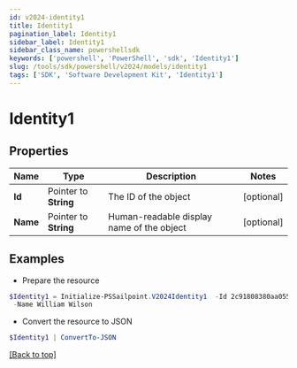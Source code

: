 ```yaml
---
id: v2024-identity1
title: Identity1
pagination_label: Identity1
sidebar_label: Identity1
sidebar_class_name: powershellsdk
keywords: ['powershell', 'PowerShell', 'sdk', 'Identity1'] 
slug: /tools/sdk/powershell/v2024/models/identity1
tags: ['SDK', 'Software Development Kit', 'Identity1']
---
```



# Identity1

## Properties

Name | Type | Description | Notes
------------ | ------------- | ------------- | -------------
**Id** |  Pointer to **String** | The ID of the object | [optional] 
**Name** |  Pointer to **String** | Human-readable display name of the object | [optional] 

## Examples

- Prepare the resource
```powershell
$Identity1 = Initialize-PSSailpoint.V2024Identity1  -Id 2c91808380aa05580180aaaaf1940410 `
 -Name William Wilson
```

- Convert the resource to JSON
```powershell
$Identity1 | ConvertTo-JSON
```


[[Back to top]](#) 

